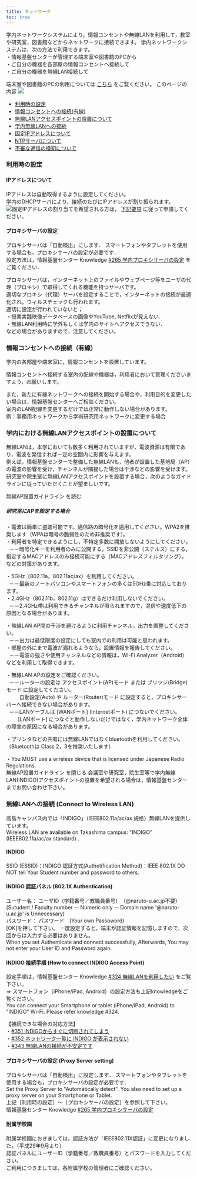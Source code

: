 ```yaml
---
title: ネットワーク
toc: true
---
```

 学内ネットワークシステムにより，情報コンセントや無線LANを利用して，教室や研究室，図書館などからネットワークに接続できます。
 学内ネットワークシステムは，次の方法で利用できます。  
 ・情報基盤センターが管理する端末室や図書館のPCから  
 ・ご自分の機器を各部屋の情報コンセントへ接続して  
 ・ご自分の機器を無線LAN接続して
 
端末室や図書館のPCの利用については [こちら](./pc-room.html#use) をご覧ください。
このページの内容 ![](./img/icon-arrow-down-blue.gif)
* [利用時の設定](#settings)
* [情報コンセントへの接続(有線)](#connect-lan)
* [無線LANアクセスポイントの設置について](#wireless-ap)
* [学内無線LANへの接続](#wireless-lan)
* [固定IPアドレスについて](#ip-address)
* [NTPサーバについて](#ntp)
* [不審な通信の検知について](#detection)
### 利用時の設定
#### IPアドレスについて
 IPアドレスは自動取得するように設定してください。  
 学内のDHCPサーバにより，接続のたびにIPアドレスが割り振られます。  
![](./img/icon-exclamation.png)固定IPアドレスの割り当てを希望される方は， [下記要項](#ip-address) に従って申請してください。
 
#### プロキシサーバの設定
 プロキシサーバは「自動検出」にします．
 スマートフォンやタブレットを使用する場合も，プロキシサーバの設定が必要です．  
 設定方法は，情報基盤センター Knowledge  [#265 学内プロキシサーバの設定](https://www.naruto-u.ac.jp/center/it/knowledge/open.knowledge/view/265?offset=0&keyword=プロキシ)  をご覧ください．
 
 プロキシサーバは，インターネット上のファイルやウェブページ等をユーザの代理（プロキシ）で取得してくれる機能を持つサーバです。  
 適切なプロキシ（代理）サーバを設定することで，インターネットの接続が最適化され，ウィルスチェックも行われます。  
 適切に設定が行われていないと；  
 ・授業実践映像データベースの画像やYouTube, Netflixが見えない.  
 ・無線LAN利用時に学外もしくは学内のサイトへアクセスできない．  
 などの場合がありますので，注意してください。
 
 
### 情報コンセントへの接続（有線）
 学内の各部屋や端末室に，情報コンセントを設置しています。
 
 情報コンセントへ接続する室内の配線や機器は，利用者において管理くださいますよう，お願いします。
 
 また，新たに有線ネットワークへの接続を開始する場合や，利用目的を変更したい場合は，情報基盤センターへご相談ください。  
 室内のLAN配線を変更するだけでは正常に動作しない場合があります。  
 例：事務用ネットワークから学術研究用ネットワークに変更する場合
 
 
### 学内における無線LANアクセスポイントの設置について
 無線LANは，本学においても数多く利用されていますが，電波資源は有限であり，電波を発信すれば一定の空間内に影響を与えます。  
 例えば，情報基盤センターで整備した無線LANも，他者が設置した基地局（AP）の電波の影響を受け，チャンネルが隣接した場合は干渉などの影響を受けます。  
 研究室や院生室に無線LANアクセスポイントを設置する場合，次のようなガイドラインに従っていただくことが望ましいです。
 
無線AP設置ガイドライン を読む
##### 研究室にAPを設定する場合
 ・電波は簡単に盗聴可能です。通信路の暗号化を適用してください。WPA2を推奨します（WPAは暗号の脆弱性のため非推奨です）。  
 ・利用者を特定できるようにし，不特定多数に開放しないようにしてください。  
   －－暗号化キーを利用者のみに公開する，SSIDを非公開（ステルス）にする，指定するMACアドレスのみ接続可能にする（MACアドレスフィルタリング），などの対策があります。  
  
 ・5GHz（802.11a，802.11ac/ax）を利用してください。  
   －－最新のノートパソコンやスマートフォンの多くは5GHz帯に対応しております。  
 ・2.4GHz（802.11b，802.11g）はできるだけ利用しないでください。  
   －－2.4GHz帯は利用できるチャンネルが限られますので，混信や速度低下の原因となる場合があります。  
  
 ・無線LAN AP間の干渉を避けるように利用チャンネル，出力を調整してください。  
   －－出力は最低限度の設定にしても室内での利用は可能と思われます。  
 ・部屋の外にまで電波が漏れるようなら，設置情報を報告してください。  
   －－電波の強さや使用チャンネルなどの情報は，Wi-Fi Analyzer（Android）などを利用して取得できます。  
  
 ・無線LAN APの設定をご確認ください。  
   －－ルーターの設定は アクセスポイント(AP)モード または ブリッジ(Bridge)モード に設定してください。  
   　　自動設定(Auto) や ルーター(Router)モード に設定すると，プロキシサーバーへ接続できない場合があります。  
   －－LANケーブルは [WANポート] (Internetポート) につないでください。  
  　　[LANポート] につなぐと動作しないだけではなく，学内ネットワーク全体の障害の原因になる場合があります。  
  
 ・プリンタなどの共有には無線LANではなくbluetoothを利用してください。（Bluetoothは Class 2，3を推奨いたします）  
  
 ・You MUST use a wireless device that is licensed under Japanese Radio Regulations.  
無線AP設置ガイドライン を閉じる
 会議室や研究室，院生室等で学内無線LAN(INDIGO)アクセスポイントの設置を希望される場合は，情報基盤センターまでお問い合わせ下さい。
 
 
### 無線LANへの接続 (Connect to Wireless LAN)
 高島キャンパス内では「INDIGO」（IEEE802.11a/ac/ax 規格）無線LANを提供しています。  
 Wireless LAN are available on Takashima campus: "INDIGO" (IEEE802.11a/ac/ax standard) .  
#### INDIGO
SSID (ESSID)：INDIGO
認証方式(Authetification Method)：IEEE 802.1X
DO NOT tell Your Student number and password to others.  
#### INDIGO 認証パネル (802.1X Authentication)
 ユーザー名： ユーザID（学籍番号／教職員番号）　（@naruto-u.ac.jp不要）  
 (Sutudent / Faculty number -- Numeric only -- Domain name '@naruto-u.ac.jp' is Unnecessary)  
 パスワード： パスワード　(Your own Passoword)  
 [OK]を押して下さい。
 一度設定すると，端末が認証情報を記憶しますので，次回からは入力する必要はありません。  
 When you set Authenticate and connect successfully, Afterwards, You may not enter your User ID and Password again.
 
#### INDIGO 接続手順 (How to connect INDIGO Access Point)
設定手順は，情報基盤センター Knowledge  [#324 無線LANを利用したい](https://www.naruto-u.ac.jp/center/it/knowledge/open.knowledge/view/324) をご覧下さい。  
 ⇒ スマートフォン（iPhone/iPad, Android）の設定方法も上記knowledgeをご覧ください。  
 You can connect your Smartphone or tablet (iPhone/iPad, Android) to "INDIGO" Wi-Fi. Please refer knowledge #324.
 
【接続できな場合の対応方法】  
 ・[#351 INDIGOからすぐに切断されてしまう](./knowledge/open.knowledge/view/351)  
 ・[#352 ネットワーク一覧に INDIGO が表示されない](./knowledge/open.knowledge/view/352)  
 ・[#343 無線LANの接続が不安定です](./knowledge/open.knowledge/view/343)
#### プロキシサーバの設定 (Proxy Server setting)
 プロキシサーバは「自動検出」に設定します．
 スマートフォンやタブレットを使用する場合も，プロキシサーバの設定が必要です．  
 Set the Proxy Server to "Automatically detect". You also need to set up a proxy server on your Smartphone or Tablet.  
 上記［利用時の設定］～［プロキシサーバの設定］を参照して下さい。  
 情報基盤センター Knowledge  [#265 学内プロキシサーバの設定](https://www.naruto-u.ac.jp/center/it/knowledge/open.knowledge/view/265)  
#### 附属学校園
 附属学校園におきましては，認証方法が「IEEE802.11X認証」に変更になりました。（平成29年9月より）  
 認証パネルにユーザーID（学籍番号／教職員番号）とパスワードを入力してください。  
 ご利用につきましては，各附属学校の管理者にご確認ください。
 
 
